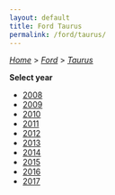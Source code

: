 ```yaml
---
layout: default
title: Ford Taurus
permalink: /ford/taurus/
---
```

[*Home*](/) > [*Ford*](/ford/) > [*Taurus*](/ford/taurus/)

**Select year**

- [2008](/ford/taurus/2008/)
- [2009](/ford/taurus/2009/)
- [2010](/ford/taurus/2010/)
- [2011](/ford/taurus/2011/)
- [2012](/ford/taurus/2012/)
- [2013](/ford/taurus/2013/)
- [2014](/ford/taurus/2014/)
- [2015](/ford/taurus/2015/)
- [2016](/ford/taurus/2016/)
- [2017](/ford/taurus/2017/)